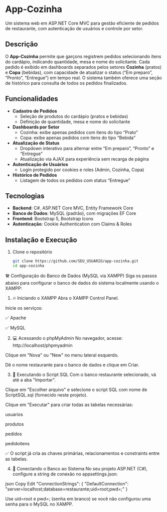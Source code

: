 # App-Cozinha

Um sistema web em ASP.NET Core MVC para gestão eficiente de pedidos de restaurante, com autenticação de usuários e controle por setor.

## Descrição

O **App‑Cozinha** permite que garçons registrem pedidos selecionando itens do cardápio, indicando quantidade, mesa e nome do solicitante. Cada pedido é exibido em dashboards separados pelos setores **Cozinha** (pratos) e **Copa** (bebidas), com capacidade de atualizar o status (“Em preparo”, “Pronto”, “Entregue”) em tempo real. O sistema também oferece uma seção de histórico para consulta de todos os pedidos finalizados.

## Funcionalidades

- **Cadastro de Pedidos**  
  - Seleção de produtos do cardápio (pratos e bebidas)  
  - Definição de quantidade, mesa e nome do solicitante  
- **Dashboards por Setor**  
  - Cozinha: exibe apenas pedidos com itens do tipo “Prato”  
  - Copa: exibe apenas pedidos com itens do tipo “Bebida”  
- **Atualização de Status**  
  - Dropdown interativo para alternar entre “Em preparo”, “Pronto” e “Entregue”  
  - Atualização via AJAX para experiência sem recarga de página  
- **Autenticação de Usuários**  
  - Login protegido por cookies e roles (Admin, Cozinha, Copa)  
- **Histórico de Pedidos**  
  - Listagem de todos os pedidos com status “Entregue”  

## Tecnologias

- **Backend**: C#, ASP.NET Core MVC, Entity Framework Core  
- **Banco de Dados**: MySQL (padrão), com migrações EF Core  
- **Frontend**: Bootstrap 5, Bootstrap Icons  
- **Autenticação**: Cookie Authentication com Claims & Roles  

## Instalação e Execução

1. Clone o repositório  
   ```bash
   git clone https://github.com/SEU_USUARIO/app-cozinha.git
   cd app-cozinha

  🛠️ Configuração do Banco de Dados (MySQL via XAMPP)
Siga os passos abaixo para configurar o banco de dados do sistema localmente usando o XAMPP:

1. 🔥 Iniciando o XAMPP
Abra o XAMPP Control Panel.

Inicie os serviços:

✅ Apache

✅ MySQL

2. 💻 Acessando o phpMyAdmin
No navegador, acesse: http://localhost/phpmyadmin

Clique em "Nova" ou "New" no menu lateral esquerdo.

Dê o nome restaurante para o banco de dados e clique em Criar.

3. 📄 Executando o Script SQL
Com o banco restaurante selecionado, vá até a aba "Importar".

Clique em "Escolher arquivo" e selecione o script SQL com nome de ScriptSQL.sql (fornecido neste projeto).

Clique em "Executar" para criar todas as tabelas necessárias:

usuarios

produtos

pedidos

pedidoitens

✅ O script já cria as chaves primárias, relacionamentos e constraints entre as tabelas.

4. 🔗 Conectando o Banco ao Sistema
No seu projeto ASP.NET (C#), configure a string de conexão no appsettings.json:

json
Copy
Edit
"ConnectionStrings": {
  "DefaultConnection": "server=localhost;database=restaurante;uid=root;pwd=;"
}

Use uid=root e pwd=; (senha em branco) se você não configurou uma senha para o MySQL no XAMPP.
